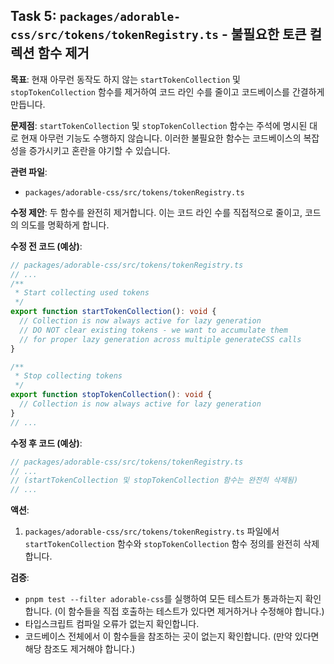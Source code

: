## Task 5: `packages/adorable-css/src/tokens/tokenRegistry.ts` - 불필요한 토큰 컬렉션 함수 제거

**목표**: 현재 아무런 동작도 하지 않는 `startTokenCollection` 및 `stopTokenCollection` 함수를 제거하여 코드 라인 수를 줄이고 코드베이스를 간결하게 만듭니다.

**문제점**:
`startTokenCollection` 및 `stopTokenCollection` 함수는 주석에 명시된 대로 현재 아무런 기능도 수행하지 않습니다. 이러한 불필요한 함수는 코드베이스의 복잡성을 증가시키고 혼란을 야기할 수 있습니다.

**관련 파일**:
*   `packages/adorable-css/src/tokens/tokenRegistry.ts`

**수정 제안**:
두 함수를 완전히 제거합니다. 이는 코드 라인 수를 직접적으로 줄이고, 코드의 의도를 명확하게 합니다.

**수정 전 코드 (예상)**:
```typescript
// packages/adorable-css/src/tokens/tokenRegistry.ts
// ...
/**
 * Start collecting used tokens
 */
export function startTokenCollection(): void {
  // Collection is now always active for lazy generation
  // DO NOT clear existing tokens - we want to accumulate them
  // for proper lazy generation across multiple generateCSS calls
}

/**
 * Stop collecting tokens
 */
export function stopTokenCollection(): void {
  // Collection is now always active for lazy generation
}
// ...
```

**수정 후 코드 (예상)**:
```typescript
// packages/adorable-css/src/tokens/tokenRegistry.ts
// ...
// (startTokenCollection 및 stopTokenCollection 함수는 완전히 삭제됨)
// ...
```

**액션**:
1.  `packages/adorable-css/src/tokens/tokenRegistry.ts` 파일에서 `startTokenCollection` 함수와 `stopTokenCollection` 함수 정의를 완전히 삭제합니다.

**검증**:
*   `pnpm test --filter adorable-css`를 실행하여 모든 테스트가 통과하는지 확인합니다. (이 함수들을 직접 호출하는 테스트가 있다면 제거하거나 수정해야 합니다.)
*   타입스크립트 컴파일 오류가 없는지 확인합니다.
*   코드베이스 전체에서 이 함수들을 참조하는 곳이 없는지 확인합니다. (만약 있다면 해당 참조도 제거해야 합니다.)

